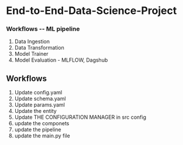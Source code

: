 # End-to-End-Data-Science-Project

### Workflows -- ML pipeline

1. Data Ingestion
2. Data Transformation
3. Model Trainer
4. Model Evaluation - MLFLOW, Dagshub


## Workflows

1. Update config.yaml
2. Update schema.yaml
3. Update params.yaml
4. Update the entity
5. Update THE CONFIGURATION MANAGER in src config
6. update the componets
7. update the pipeline
8. update the main.py file